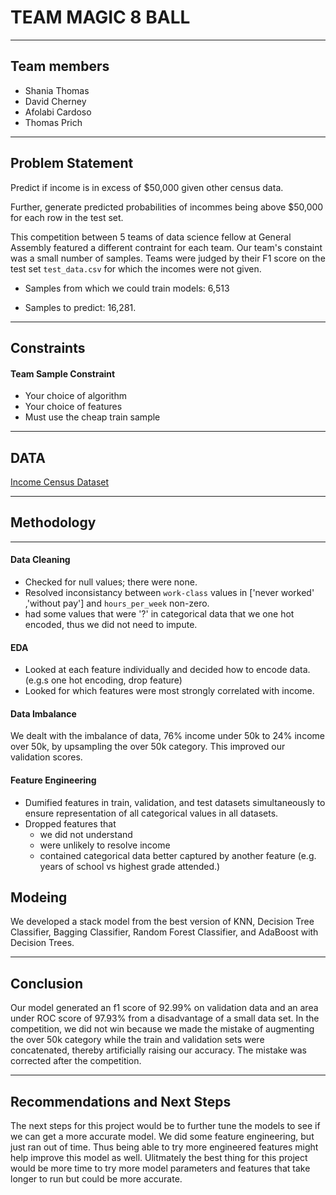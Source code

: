 # TEAM MAGIC 8 BALL
---
## Team members
- Shania Thomas
- David Cherney
- Afolabi Cardoso
- Thomas Prich

---

## Problem Statement
Predict if income is in excess of $50,000 given other census data. 

Further, generate predicted probabilities of incommes being above $50,000 for each row in the test set. 

This competition between 5 teams of data science fellow at General Assembly featured a different contraint for each team. Our team's constaint was a small number of samples. Teams were judged by their F1 score on the test set `test_data.csv` for which the incomes were not given.

- Samples from which we could train models: 6,513

- Samples to predict: 16,281.

---
## Constraints
#### Team Sample Constraint
- Your choice of algorithm
- Your choice of features
- Must use the cheap train sample


---
## DATA

[Income Census Dataset](https://archive.ics.uci.edu/ml/datasets/census+income)

---
## Methodology
---
#### **Data Cleaning**

- Checked for null values; there were none.
- Resolved inconsistancy between `work-class` values in  ['never worked' ,'without pay'] and `hours_per_week` non-zero.
- had some values that were '?' in categorical data that we one hot encoded, thus we did not need to impute.


#### **EDA**
- Looked at each feature individually and decided how to encode data. (e.g.s one hot encoding, drop feature)
- Looked for which features were most strongly correlated with income. 

#### Data Imbalance
We dealt with the imbalance of data, 76% income under 50k to 24% income over 50k, by upsampling the over 50k category. This improved our validation scores. 

#### **Feature Engineering**
- Dumified features in train, validation, and test datasets simultaneously to ensure representation of all categorical values in all datasets.
- Dropped features that 
    - we did not understand 
    - were unlikely to resolve income
    - contained categorical data better captured by another feature (e.g. years of school vs highest grade attended.)

## Modeing

We developed a stack model from the best version of KNN, Decision Tree Classifier, Bagging Classifier, Random Forest Classifier, and AdaBoost with Decision Trees. 

---
## Conclusion

Our model generated an f1 score of 92.99% on validation data and an area under ROC score of 97.93% from a disadvantage of a small data set. In the competition, we did not win because we made the mistake of augmenting  the over 50k category while the train and validation sets were concatenated, thereby artificially raising our accuracy. The mistake was corrected after the competition. 

---
## Recommendations and Next Steps
The next steps for this project would be to further tune the models to see if we can get a more accurate model. We did some feature engineering, but just ran out of time. Thus being able to try more engineered features might help improve this model as well.
Ulitmately the best thing for this project would be more time to try more model parameters and features that take longer to run but could be more accurate.



